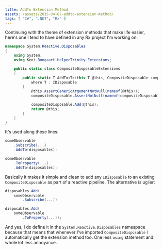 ```yaml
---
title: AddTo Extension Method
assets: /assets/2015-04-07-addto-extension-method/
tags: [ "C#", ".NET", "Rx" ]
---
```

Continuing with the theme of extension methods that make life easier, here's one I tend to have defined in any Rx project I'm working on:

```C#
namespace System.Reactive.Disposables
{
    using System;
    using Kent.Boogaart.HelperTrinity.Extensions;

    public static class CompositeDisposableExtensions
    {
        public static T AddTo<T>(this T @this, CompositeDisposable compositeDisposable)
            where T : IDisposable
        {
            @this.AssertGenericArgumentNotNull(nameof(@this));
            compositeDisposable.AssertNotNull(nameof(compositeDisposable));

            compositeDisposable.Add(@this);
            return @this;
        }
    }
}
```

It's used along these lines:

```C#
someObservable
    .Subscribe(...)
    .AddTo(disposables);

someObservable
    .ToProperty(...)
    .AddTo(disposables);
```

Basically it makes it simple and clean to add any `IDisposable` to an existing `CompositeDisposable` as part of a reactive pipeline. The alternative is uglier:

```C#
disposables.Add(
    someObservable
        .Subscribe(...))

disposables.Add(
	someObservable
	    .ToProperty(...));
```

And yes, I do define it in the `System.Reactive.Disposables` namespace because that means that whenever I've imported `CompositeDisposable` I automatically get the extension method too. One less `using` statement and whole lot less annoyance.